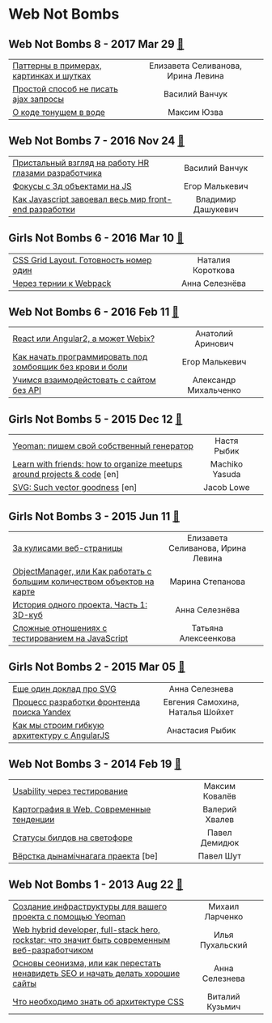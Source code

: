 # Web Not Bombs

## Web Not Bombs 8 - 2017 Mar 29 [:movie_camera:](https:&#x2F;&#x2F;www.youtube.com&#x2F;playlist?list&#x3D;PLrOBnk7g6QXqcws9poHa6LKVyOsVjvA5Z)
| | | |
| --- | :---: | --- |
| [Паттерны в примерах, картинках и шутках](https://www.youtube.com/watch?v=wW9oOAktRhk)  | Елизавета Селиванова, Ирина Левина |    |
| [Простой способ не писать ajax запросы](https://www.youtube.com/watch?v=EbUWzUiOpx0)  | Василий Ванчук |    |
| [О коде тонущем в воде](https://www.youtube.com/watch?v=S1dPWBt5IFc)  | Максим Юзва |    |
## Web Not Bombs 7 - 2016 Nov 24 [:movie_camera:](https:&#x2F;&#x2F;www.youtube.com&#x2F;playlist?list&#x3D;PLrOBnk7g6QXpieHOOyx3E5ZQ9nzlH7aEj)
| | | |
| --- | :---: | --- |
| [Пристальный взгляд на работу HR глазами разработчика](https://www.youtube.com/watch?v=xEG_44KzdZ8)  | Василий Ванчук |    |
| [Фокусы с 3д объектами на JS](https://www.youtube.com/watch?v=Vl6Ftg_SYZ0)  | Егор Малькевич |    |
| [Как Javascript завоевал весь мир front-end разработки](https://www.youtube.com/watch?v=SpFaCSyIy5Q)  | Владимир Дашукевич |    |
## Girls Not Bombs 6 - 2016 Mar 10 [:movie_camera:](https:&#x2F;&#x2F;www.youtube.com&#x2F;playlist?list&#x3D;PLrOBnk7g6QXpgGYmw7C76NWkHbuQWIeka)
| | | |
| --- | :---: | --- |
| [CSS Grid Layout. Готовность номер один](https://www.youtube.com/watch?v=Mff-bwBDxWM)  | Наталия Короткова |    |
| [Через тернии к Webpack](https://www.youtube.com/watch?v=K2E2IVTgkrI)  | Анна Селезнёва |    |
## Web Not Bombs 6 - 2016 Feb 11 [:movie_camera:](https:&#x2F;&#x2F;www.youtube.com&#x2F;playlist?list&#x3D;PLrOBnk7g6QXoIl1LEMkbWk7btGbUrNpxf)
| | | |
| --- | :---: | --- |
| [React или Angular2, а может Webix?](https://www.youtube.com/watch?v=QmnJ2J4BaDE)  | Анатолий Аринович |    |
| [Как начать программировать под зомбоящик без крови и боли](https://www.youtube.com/watch?v=tUd8R4BRG7o)  | Егор Малькевич |    |
| [Учимся взаимодейстовать с сайтом без API](https://www.youtube.com/watch?v=62gnJYouPl4)  | Александр Михальченко |    |
## Girls Not Bombs 5 - 2015 Dec 12 [:movie_camera:](https:&#x2F;&#x2F;www.youtube.com&#x2F;watch?v&#x3D;gG-_blRwApQ)
| | | |
| --- | :---: | --- |
| [Yeoman: пишем свой собственный генератор](https://www.youtube.com/watch?v=FfF5e7ytmDw)  | Настя Рыбик |    |
| [Learn with friends: how to organize meetups around projects &amp; code](https://www.youtube.com/watch?v=gG-_blRwApQ) [en] | Machiko Yasuda |    |
| [SVG: Such vector goodness](https://www.youtube.com/watch?v=gG-_blRwApQ) [en] | Jacob Lowe |    |
## Girls Not Bombs 3 - 2015 Jun 11 [:movie_camera:](https:&#x2F;&#x2F;www.youtube.com&#x2F;playlist?list&#x3D;PLrOBnk7g6QXr0RoeLZS_t8RygZ8k3EDUh)
| | | |
| --- | :---: | --- |
| [За кулисами веб-страницы](https://www.youtube.com/watch?v=K5U4CAJAKJY)  | Елизавета Селиванова, Ирина Левина |    |
| [ObjectManager, или Как работать с большим количеством объектов на карте](https://www.youtube.com/watch?v=jnFuRDKUtK4)  | Марина Степанова |    |
| [История одного проекта. Часть 1: 3D-куб](https://www.youtube.com/watch?v=MmQyL7H2ObI)  | Анна Селезнёва |    |
| [Сложные отношениях с тестированием на JavaScript](https://www.youtube.com/watch?v=rIgAxfyYyOo)  | Татьяна Алексеенкова |    |
## Girls Not Bombs 2 - 2015 Mar 05 [:movie_camera:](https:&#x2F;&#x2F;www.youtube.com&#x2F;playlist?list&#x3D;PLrOBnk7g6QXrlnahZ3CD6SLMRWav4BWyQ)
| | | |
| --- | :---: | --- |
| [Еще один доклад про SVG](https://www.youtube.com/watch?v=aVlhxKkn5OE)  | Анна Селезнева |    |
| [Процесс разработки фронтенда поиска Yandex](https://www.youtube.com/watch?v=WprFkYKuQj0)  | Евгения Самохина, Наталья Шойхет |    |
| [Как мы строим гибкую архитектуру с AngularJS](https://www.youtube.com/watch?v=c6DY7R8F9r8)  | Анастасия Рыбик |    |
## Web Not Bombs 3 - 2014 Feb 19 [:movie_camera:](https:&#x2F;&#x2F;www.youtube.com&#x2F;playlist?list&#x3D;PLrOBnk7g6QXq4b_rBvWaZSahx2sQV20VA)
| | | |
| --- | :---: | --- |
| [Usability через тестирование](https://www.youtube.com/watch?v=nTMQQ1Q0eAA)  | Максим Ковалёв |    |
| [Картография в Web. Современные тенденции](https://www.youtube.com/watch?v=mQj1slTqXuM)  | Валерий Хвалев |    |
| [Статусы билдов на светофоре](https://www.youtube.com/watch?v=YtWpfWLhoIY)  | Павел Демидюк |    |
| [Вёрстка дынамічнагага праекта](https://www.youtube.com/watch?v=cBPAHutLnXk) [be] | Павел Шут |    |
## Web Not Bombs 1 - 2013 Aug 22 [:movie_camera:](https:&#x2F;&#x2F;www.youtube.com&#x2F;playlist?list&#x3D;PLrOBnk7g6QXqZSJmMvTr8xgA41ftgwCf2)
| | | |
| --- | :---: | --- |
| [Создание инфраструктуры для вашего проекта с помощью Yeoman](https://www.youtube.com/watch?v=LieMUGWdYYk)  | Михаил Ларченко |    |
| [Web hybrid developer, full-stack hero, rockstar: что значит быть современным веб-разработчиком](https://www.youtube.com/watch?v=dMChfHkaTTM)  | Илья Пухальский |    |
| [Основы сеонизма, или как перестать ненавидеть SEO и начать делать хорошие сайты](https://www.youtube.com/watch?v=o2LNfXzVNnc)  | Анна Селезнева |    |
| [Что необходимо знать об архитектуре CSS](https://www.youtube.com/watch?v=MPoB3DsN4pk)  | Виталий Кузьмич |    |
